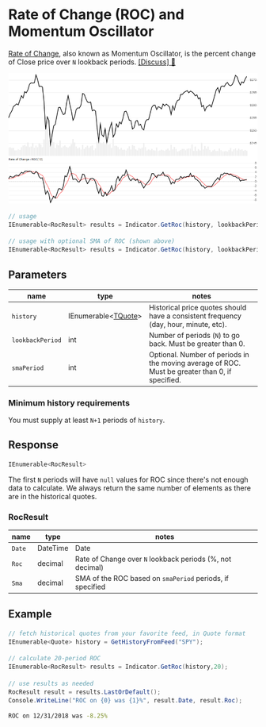 ﻿# Rate of Change (ROC) and Momentum Oscillator

[Rate of Change](https://en.wikipedia.org/wiki/Momentum_(technical_analysis)), also known as Momentum Oscillator, is the percent change of Close price over `N` lookback periods.
[[Discuss] :speech_balloon:](https://github.com/DaveSkender/Stock.Indicators/discussions/242 "Community discussion about this indicator")

![image](chart.png)

```csharp
// usage
IEnumerable<RocResult> results = Indicator.GetRoc(history, lookbackPeriod);

// usage with optional SMA of ROC (shown above)
IEnumerable<RocResult> results = Indicator.GetRoc(history, lookbackPeriod, smaPeriod);
```

## Parameters

| name | type | notes
| -- |-- |--
| `history` | IEnumerable\<[TQuote](../../docs/GUIDE.md#quote)\> | Historical price quotes should have a consistent frequency (day, hour, minute, etc).
| `lookbackPeriod` | int | Number of periods (`N`) to go back.  Must be greater than 0.
| `smaPeriod` | int | Optional.  Number of periods in the moving average of ROC.  Must be greater than 0, if specified.

### Minimum history requirements

You must supply at least `N+1` periods of `history`.

## Response

```csharp
IEnumerable<RocResult>
```

The first `N` periods will have `null` values for ROC since there's not enough data to calculate.  We always return the same number of elements as there are in the historical quotes.

### RocResult

| name | type | notes
| -- |-- |--
| `Date` | DateTime | Date
| `Roc` | decimal | Rate of Change over `N` lookback periods (%, not decimal)
| `Sma` | decimal | SMA of the ROC based on `smaPeriod` periods, if specified

## Example

```csharp
// fetch historical quotes from your favorite feed, in Quote format
IEnumerable<Quote> history = GetHistoryFromFeed("SPY");

// calculate 20-period ROC
IEnumerable<RocResult> results = Indicator.GetRoc(history,20);

// use results as needed
RocResult result = results.LastOrDefault();
Console.WriteLine("ROC on {0} was {1}%", result.Date, result.Roc);
```

```bash
ROC on 12/31/2018 was -8.25%
```
